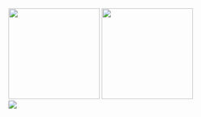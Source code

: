 <div>
  <img height="180rem" src="https://github-readme-stats.vercel.app/api?username=iamandersonp&show_icons=true&theme=dark" />
  <img height="180rem" src="https://github-readme-stats.vercel.app/api/top-langs/?username=iamandersonp&layout=compact&show_icons=true&theme=dark" />
</div>
<div>
  <picture>
  <source 
    srcset="https://github-readme-stats.vercel.app/api/wakatime?username=iam_andersonp&show_icons=true&theme=dark"
    media="(prefers-color-scheme: dark)"
  />
  <source
    srcset="https://github-readme-stats.vercel.app/api/wakatime?username=iam_andersonp&show_icons=true&theme=dark"
    media="(prefers-color-scheme: light), (prefers-color-scheme: no-preference)"
  />
  <img src="https://github-readme-stats.vercel.app/api/wakatime?username=iam_andersonp&show_icons=true&theme=dark" />
  </picture>
</div>
<div>
